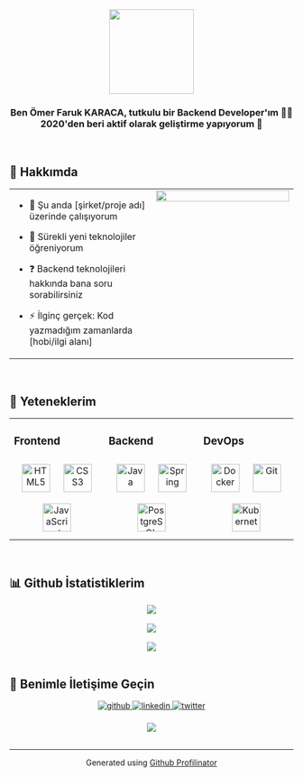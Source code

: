 <div align="center">
  <img height="150" src="https://camo.githubusercontent.com/62da68eb62b1e5f175f7d1f0191dd89a653d7908feb22d37d4a0ab07365d6791/68747470733a2f2f6d656469612e67697068792e636f6d2f6d656469612f4d3967624264396e6244724f5475314d71782f67697068792e676966"/>
</div>

###  <div align="center">Ben Ömer Faruk KARACA, tutkulu bir Backend Developer'ım 👨‍💻 2020'den beri aktif olarak geliştirme yapıyorum 🚀</div>  
  
<br/>  

## 💫 Hakkımda  
<table><tr><td valign="top" width="50%">

- 🔭 Şu anda [şirket/proje adı] üzerinde çalışıyorum
  
- 🌱 Sürekli yeni teknolojiler öğreniyorum
  
- ❓ Backend teknolojileri hakkında bana soru sorabilirsiniz
  
- ⚡ İlginç gerçek: Kod yazmadığım zamanlarda [hobi/ilgi alanı]

</td><td valign="top" width="50%">

<div align="center">
<img src="https://rishavanand.github.io/static/images/greetings.gif" align="center" style="width: 100%" />
</div>  

</td></tr></table>  

<br/>  

## 🌟 Yeteneklerim
<table><tr><td valign="top" width="33%">

### Frontend  
<div align="center">  
<img style="margin: 10px" src="https://profilinator.rishav.dev/skills-assets/html5-original-wordmark.svg" alt="HTML5" height="50" />  
<img style="margin: 10px" src="https://profilinator.rishav.dev/skills-assets/css3-original-wordmark.svg" alt="CSS3" height="50" />  
<img style="margin: 10px" src="https://profilinator.rishav.dev/skills-assets/javascript-original.svg" alt="JavaScript" height="50" />  
</div>

</td><td valign="top" width="33%">

### Backend  
<div align="center">  
<img style="margin: 10px" src="https://profilinator.rishav.dev/skills-assets/java-original-wordmark.svg" alt="Java" height="50" />  
<img style="margin: 10px" src="https://profilinator.rishav.dev/skills-assets/springio-icon.svg" alt="Spring" height="50" />  
<img style="margin: 10px" src="https://profilinator.rishav.dev/skills-assets/postgresql-original-wordmark.svg" alt="PostgreSQL" height="50" />  
</div>

</td><td valign="top" width="33%">

### DevOps  
<div align="center">  
<img style="margin: 10px" src="https://profilinator.rishav.dev/skills-assets/docker-original-wordmark.svg" alt="Docker" height="50" />  
<img style="margin: 10px" src="https://profilinator.rishav.dev/skills-assets/git-scm-icon.svg" alt="Git" height="50" />  
<img style="margin: 10px" src="https://profilinator.rishav.dev/skills-assets/kubernetes-icon.svg" alt="Kubernetes" height="50" />  
</div>

</td></tr></table>  

<br/>  

## 📊 Github İstatistiklerim 
<div align="center">
  <img src="https://github-readme-stats.vercel.app/api?username=ofkrc&show_icons=true&count_private=true&hide_border=true&theme=radical" align="center" />
</div>  
<br/>
<div align="center">
  <img src="https://github-readme-streak-stats.herokuapp.com/?user=ofkrc&theme=radical&hide_border=true" align="center" />
</div>
<br/>
<div align="center">
  <img src="https://github-readme-stats.vercel.app/api/top-langs/?username=ofkrc&hide_border=true&layout=compact&theme=radical" align="center" />
</div>
<br/>

## 🤝 Benimle İletişime Geçin
<div align="center">
<a href="https://github.com/ofkrc" target="_blank">
<img src=https://img.shields.io/badge/github-%2324292e.svg?&style=for-the-badge&logo=github&logoColor=white alt=github style="margin-bottom: 5px;" />
</a>
<a href="https://linkedin.com/in/[profiliniz]" target="_blank">
<img src=https://img.shields.io/badge/linkedin-%231E77B5.svg?&style=for-the-badge&logo=linkedin&logoColor=white alt=linkedin style="margin-bottom: 5px;" />
</a>
<a href="https://twitter.com/[profiliniz]" target="_blank">
<img src=https://img.shields.io/badge/twitter-%2300acee.svg?&style=for-the-badge&logo=twitter&logoColor=white alt=twitter style="margin-bottom: 5px;" />
</a>
</div>  

<br/>  

<div align="center">
<img src="https://komarev.com/ghpvc/?username=ofkrc&&style=flat-square" align="center" />
</div>  

<br />

---
<div align="center">Generated using <a href="https://profilinator.rishav.dev/" target="_blank">Github Profilinator</a></div>
